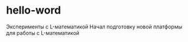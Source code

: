 # hello-word
Эксперименты с L-математикой
Начал подготовку новой платформы для работы с L-математикой
